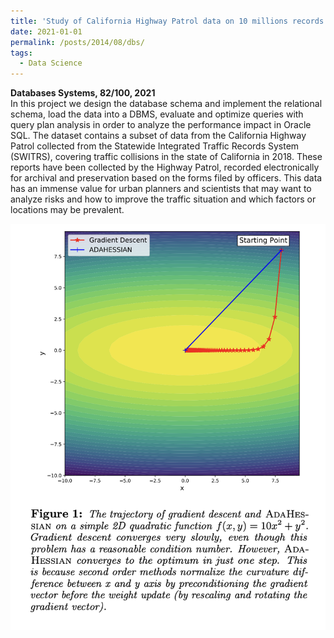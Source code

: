 ```yaml
---
title: 'Study of California Highway Patrol data on 10 millions records using Oracle SQL'
date: 2021-01-01
permalink: /posts/2014/08/dbs/
tags:
  - Data Science
---
```


**Databases Systems, 82/100, 2021** <br> In this project we design the database schema and implement the relational schema, load the data into a DBMS, evaluate and optimize queries with query plan analysis in order to analyze the performance impact in Oracle SQL. The dataset contains a subset of data from the California Highway Patrol collected from the Statewide Integrated Traffic Records System (SWITRS), covering traffic collisions in the state of California in 2018. These reports have been collected by the Highway Patrol, recorded electronically for archival and preservation based on the forms filed by officers. This data has an immense value for urban planners and scientists that may want to analyze risks and how to improve the traffic situation and which factors or locations may be prevalent. 


<img src='/images/ada.png'>


